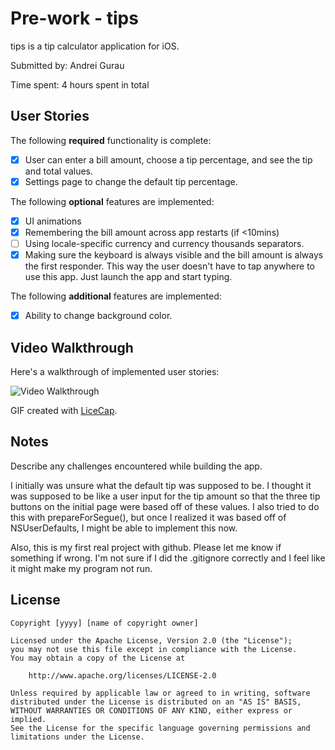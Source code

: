 # Pre-work - tips

tips is a tip calculator application for iOS.

Submitted by: Andrei Gurau

Time spent: 4 hours spent in total

## User Stories

The following **required** functionality is complete:

* [X] User can enter a bill amount, choose a tip percentage, and see the tip and total values.
* [X] Settings page to change the default tip percentage.

The following **optional** features are implemented:
* [X] UI animations
* [X] Remembering the bill amount across app restarts (if <10mins)
* [ ] Using locale-specific currency and currency thousands separators.
* [X] Making sure the keyboard is always visible and the bill amount is always the first responder. This way the user doesn't have to tap anywhere to use this app. Just launch the app and start typing.

The following **additional** features are implemented:

- [X] Ability to change background color.

## Video Walkthrough 

Here's a walkthrough of implemented user stories:

<img src='http://i.imgur.com/iq3tkiI.gifv' title='Video Walkthrough' width='' alt='Video Walkthrough' />

GIF created with [LiceCap](http://www.cockos.com/licecap/).

## Notes

Describe any challenges encountered while building the app.

I initially was unsure what the default tip was supposed to be. I thought it was 
supposed to be like a user input for the tip amount so that the three tip
buttons on the initial page were based off of these values. I also tried to
do this with prepareForSegue(), but once I realized it was based off of NSUserDefaults,
I might be able to implement this now.

Also, this is my first real project with github. Please let me know if something if wrong.
I'm not sure if I did the .gitignore correctly and I feel like it might make my program not run.

## License

    Copyright [yyyy] [name of copyright owner]

    Licensed under the Apache License, Version 2.0 (the "License");
    you may not use this file except in compliance with the License.
    You may obtain a copy of the License at

        http://www.apache.org/licenses/LICENSE-2.0

    Unless required by applicable law or agreed to in writing, software
    distributed under the License is distributed on an "AS IS" BASIS,
    WITHOUT WARRANTIES OR CONDITIONS OF ANY KIND, either express or implied.
    See the License for the specific language governing permissions and
    limitations under the License.
